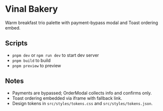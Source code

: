 # Vinal Bakery

Warm breakfast trio palette with payment-bypass modal and Toast ordering embed.

## Scripts
- `pnpm dev` or `npm run dev` to start dev server
- `pnpm build` to build
- `pnpm preview` to preview

## Notes
- Payments are bypassed; OrderModal collects info and confirms only.
- Toast ordering embedded via iframe with fallback link.
- Design tokens in `src/styles/tokens.css` and `src/styles/tokens.json`.